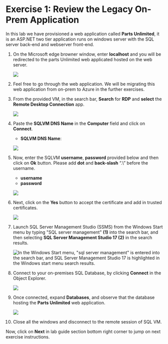 # Exercise 1: Review the Legacy On-Prem Application

In this lab we have provisioned a web application called **Parts Unlimited**, it is an ASP.NET two tier application runs on windows server with the SQL server back-end and webserver front-end.

1. On the Microsoft edge browner window, enter **localhost** and you will be redirected to the parts Unlimited web applicated hosted on the web server.

   ![](media/localhost_new.png)
   
2. Feel free to go through the web application. We will be migrating this web application from on-prem to Azure in the further exercises.

3. From the provided VM, in the search bar, **Search** for **RDP** and **select** the **Remote Desktop Connection** app.
   
   ![](media/RDP-new.png)

4. Paste the **SQLVM DNS Name** in the **Computer** field and click on **Connect**.
   * **SQLVM DNS Name**: **<inject key="SQLVM DNS Name" style="color:blue" />**

   ![](media/rdp-vm2.png)  
 
5. Now, enter the SQLVM **username**, **password** provided below and then click on **Ok** button. Please add **dot** and **back-slash** “.\” before the username.
   * **username** **<inject key="SQLVM Username"/>** 
   * **password** **<inject key="SQLVM Password"/>**
   
   ![](media/vm1-more-choices.png) 

6. Next, click on the **Yes** button to accept the certificate and add in trusted certificates.

   ![](media/logib-vm2-2.png)
   
7. Launch SQL Server Management Studio (SSMS) from the Windows Start menu by typing "SQL server management" **(1)** into the search bar, and then selecting **SQL Server Management Studio 17 (2)** in the search results.

    ![In the Windows Start menu, "sql server management" is entered into the search bar, and SQL Server Management Studio 17 is highlighted in the Windows start menu search results.](media/appmod-dma.png "SQL Server Management Studio 17")
   
8. Connect to your on-premises SQL Database, by clicking **Connect** in the Object Explorer.
   
   ![](media/SSMS1.png)
   
9. Once connected, expand **Databases**, and observe that the database hosting the **Parts Unlimited** web application.
   
   ![](media/SSMS2.png)
   
10. Close all the windows and disconnect to the remote session of SQL VM.
   
 Now, click on **Next** in lab guide section bottom right corner to jump on next exercise instructions.
   
